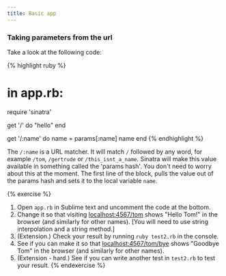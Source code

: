 ```yaml
---
title: Basic app
---
```


### Taking parameters from the url

Take a look at the following code:

{% highlight ruby %}
# in app.rb:

require 'sinatra'

get '/' do
    "hello"
end

get '/:name' do
    name = params[:name]
    name
end
{% endhighlight %}

The `/:name` is a URL matcher. It will match `/` followed by any word, for example `/tom`, `/gertrude` or `/this_isnt_a_name`. Sinatra will make this value available in something called the 'params hash'. You don't need to worry about this at the moment. The first line of the block, pulls the value out of the params hash and sets it to the local variable `name`.

{% exercise %}
1. Open `app.rb` in Sublime text and uncomment the code at the bottom.
2. Change it so that visiting [localhost:4567/tom](http://localhost:4567/tom) shows "Hello Tom!" in the browser (and similarly for other names). [You will need to use string interpolation and a string method.]
3. (Extension.) Check your result by running `ruby test2.rb` in the console.
3. See if you can make it so that [localhost:4567/tom/bye](http://localhost:4567/tom/bye) shows "Goodbye Tom" in the browser (and similarly for other names).
4. (Extension - hard.) See if you can write another test in `test2.rb` to test your result.
{% endexercise %}


